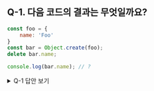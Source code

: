 ## Q-1. 다음 코드의 결과는 무엇일까요?

```js
const foo = {
    name: 'Foo'
}
const bar = Object.create(foo);
delete bar.name;

console.log(bar.name); // ?
```

<details><summary>Q-1 답안 보기</summary>
<p>

### 정답: "Foo"

### 해설:
결과를 이해하기 위해서는 **1. delete**와 **2 Object.create** 를 이해해야합니다.

#### 1. delete
`delete` 연산자는 대상 객체의 **고유 프로퍼티를 삭제**합니다.

```js
const obj = {
    prop1: 'prop1', 
    prop2: 'prop2',
}
delete obj.prop1;
console.log(obk); // {prop2: "prop2"}
```
**교유 프로퍼티를 삭제** 한다는 뜻은 프로토 타입 체인으로 연결된 프로퍼티는 제거하지 않는다는 걸 의미합니다.

```js
const obj ={
    toString: () => 'shadowed',
}
console.log(obj.toString()); // shadowed
delete obj.toString;
console.log(obj.toString()); // [object Object]
```


#### 2. Object.create

`Object.create` 는 첫 번째 인자를 프로토타입으로 하는 객체를 생성합니다.

즉 프로터타입 체이닝을 통해서 인자의 프로퍼티에 접근할 수 있지만, 그 값은 생성된 객체의 고유한 프로퍼티가 아닙니다.

```js
const obj = {
    prop1: 'prop1'
}
const newObj = Object.create(obj);

newObj.prop1; // 'prop1'
newObj.hasOwnProperty('prop1'); // false
```

#### 문제 해설

`Object.create` 로 **foo** 를 프로토타입으로 한 **bar** 객체를 생성합니다.

```js
const foo = {
    name: 'Foo'
};
const bar = Object.create(foo); 
```


`delete` 로 **bar** 의 고유 프로퍼티 **name** 을 제거합니다. 하지만 **bar** 에는 **name** 프로퍼티가 없기 때문에 아무 변화도 일어나지 않습니다.

```js
delete bar.name
```


`bar.name`에 접근하면 프로토타입 체이닝을 통해 **foo**의 **name** 으로 접근됩니다.

```js
console.log(bar.name);  // 'Foo'
```

</p>
</details>
